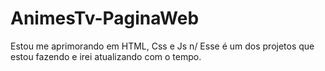 # AnimesTv-PaginaWeb
Estou me aprimorando em HTML, Css e Js n/
Esse é um dos projetos que estou fazendo e irei atualizando com o tempo.
